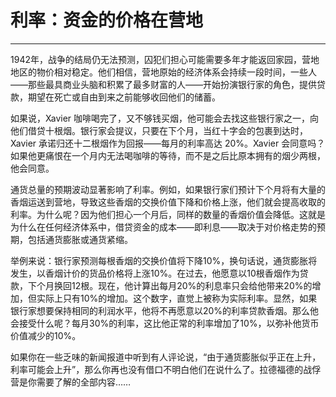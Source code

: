 # 利率：资金的价格在营地

------

1942年，战争的结局仍无法预测，囚犯们担心可能需要多年才能返回家园，营地地区的物价相对稳定。他们相信，营地原始的经济体系会持续一段时间，一些人——那些最具商业头脑和积累了最多财富的人——开始扮演银行家的角色，提供贷款，期望在死亡或自由到来之前能够收回他们的储蓄。

如果说，Xavier 咖啡喝完了，又不够钱买烟，他可能会去找这些银行家之一，向他们借贷十根烟。银行家会提议，只要在下个月，当红十字会的包裹到达时，Xavier 承诺归还十二根烟作为回报——每月的利率高达 20%。Xavier 会同意吗？如果他更痛恨在一个月内无法喝咖啡的等待，而不是之后比原本拥有的烟少两根，他会同意。

通货总量的预期波动显著影响了利率。例如，如果银行家们预计下个月将有大量的香烟运送到营地，导致这些香烟的交换价值下降和价格上涨，他们就会提高收取的利率。为什么呢？因为他们担心一个月后，同样的数量的香烟价值会降低。这就是为什么在任何经济体系中，借贷资金的成本——即利息——取决于对价格走势的预期，包括通货膨胀或通货紧缩。

举例来说：银行家预测每根香烟的交换价值将下降10%，换句话说，通货膨胀将发生，以香烟计价的货品价格将上涨10%。在过去，他愿意以10根香烟作为贷款，下个月换回12根。现在，他计算出每月20%的利息率只会给他带来20%的增加，但实际上只有10%的增加。这个数字，直觉上被称为实际利率。显然，如果银行家想要保持相同的利润水平，他将不再愿意以20%的利率贷款香烟。那么他会接受什么呢？每月30%的利率，这比他正常的利率增加了10%，以弥补他货币价值减少的10%。

如果你在一些乏味的新闻报道中听到有人评论说，“由于通货膨胀似乎正在上升，利率可能会上升”，那么你再也没有借口不明白他们在说什么了。拉德福德的战俘营是你需要了解的全部内容……
